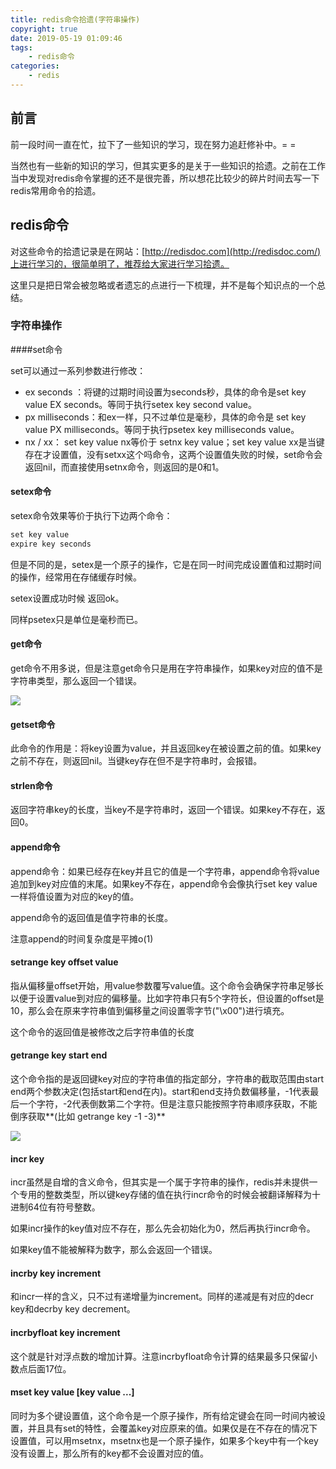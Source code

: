 ```yaml
---
title: redis命令拾遗(字符串操作)
copyright: true
date: 2019-05-19 01:09:46
tags:
	- redis命令
categories:		
	- redis
---
```


## 前言

前一段时间一直在忙，拉下了一些知识的学习，现在努力追赶修补中。= =

当然也有一些新的知识的学习，但其实更多的是关于一些知识的拾遗。之前在工作当中发现对redis命令掌握的还不是很完善，所以想花比较少的碎片时间去写一下redis常用命令的拾遗。

## redis命令

对这些命令的拾遗记录是在网站：[http://redisdoc.com](http://redisdoc.com/)上进行学习的，很简单明了，推荐给大家进行学习拾遗。

这里只是把日常会被忽略或者遗忘的点进行一下梳理，并不是每个知识点的一个总结。

### 字符串操作

####set命令

set可以通过一系列参数进行修改：

- ex seconds ：将键的过期时间设置为seconds秒，具体的命令是set key value EX seconds。等同于执行setex key second value。
- px milliseconds：和ex一样，只不过单位是毫秒，具体的命令是 set key value PX milliseconds。等同于执行psetex key milliseconds value。
- nx / xx： set key value nx等价于 setnx key value；set key value xx是当键存在才设置值，没有setxx这个吗命令，这两个设置值失败的时候，set命令会返回nil，而直接使用setnx命令，则返回的是0和1。

#### setex命令

setex命令效果等价于执行下边两个命令：

```c
set key value
expire key seconds
```

但是不同的是，setex是一个原子的操作，它是在同一时间完成设置值和过期时间的操作，经常用在存储缓存时候。

setex设置成功时候 返回ok。

同样psetex只是单位是毫秒而已。

#### get命令

get命令不用多说，但是注意get命令只是用在字符串操作，如果key对应的值不是字符串类型，那么返回一个错误。

![](https://zlj1217-blog-image.oss-cn-hongkong.aliyuncs.com/WX20190519-020316.png)



#### getset命令

此命令的作用是：将key设置为value，并且返回key在被设置之前的值。如果key之前不存在，则返回nil。当键key存在但不是字符串时，会报错。

#### strlen命令

返回字符串key的长度，当key不是字符串时，返回一个错误。如果key不存在，返回0。

#### append命令

append命令：如果已经存在key并且它的值是一个字符串，append命令将value追加到key对应值的末尾。如果key不存在，append命令会像执行set key value一样将值设置为对应的key的值。

append命令的返回值是值字符串的长度。

注意append的时间复杂度是平摊o(1)

#### setrange key offset value

指从偏移量offset开始，用value参数覆写value值。这个命令会确保字符串足够长以便于设置value到对应的偏移量。比如字符串只有5个字符长，但设置的offset是10，那么会在原来字符串值到偏移量之间设置零字节("\x00")进行填充。

这个命令的返回值是被修改之后字符串值的长度

#### getrange key start end

这个命令指的是返回键key对应的字符串值的指定部分，字符串的截取范围由start end两个参数决定(包括start和end在内)。start和end支持负数偏移量，-1代表最后一个字符，-2代表倒数第二个字符。但是注意只能按照字符串顺序获取，不能倒序获取**(比如 getrange key -1 -3)**

![](https://zlj1217-blog-image.oss-cn-hongkong.aliyuncs.com/getrange%E5%91%BD%E4%BB%A4.png)

#### incr key

incr虽然是自增的含义命令，但其实是一个属于字符串的操作，redis并未提供一个专用的整数类型，所以键key存储的值在执行incr命令的时候会被翻译解释为十进制64位有符号整数。

如果incr操作的key值对应不存在，那么先会初始化为0，然后再执行incr命令。

如果key值不能被解释为数字，那么会返回一个错误。

#### incrby key increment

和incr一样的含义，只不过有递增量为increment。同样的递减是有对应的decr key和decrby key decrement。

#### incrbyfloat key increment

这个就是针对浮点数的增加计算。注意incrbyfloat命令计算的结果最多只保留小数点后面17位。

#### mset key value [key value ...]

同时为多个键设置值，这个命令是一个原子操作，所有给定键会在同一时间内被设置，并且具有set的特性，会覆盖key对应原来的值。如果仅是在不存在的情况下设置值，可以用msetnx，msetnx也是一个原子操作，如果多个key中有一个key没有设置上，那么所有的key都不会设置对应的值。